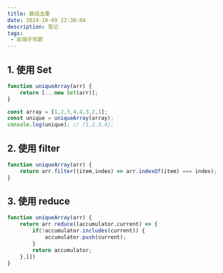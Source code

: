 ```yaml
---
title: 数组去重
date: 2024-10-09 22:38:04
description: 笔记
tags:
 - 前端手写题
---
```


## 1. 使用 Set

```javascript
function uniqueArray(arr) {
    return [...new Set(arr)];
}

const array = [1,2,3,4,4,3,2,1];
const unique = uniqueArray(array);
console.log(unique); // [1,2,3,4];
```

## 2. 使用 filter

```javascript
function uniqueArray(arr) {
    return arr.filter((item,index) => arr.indexOf(item) === index);
}
```

## 3. 使用 reduce

```javascript
function uniqueArray(arr) {
    return arr.reduce((accumulator,current) => {
        if(!accumulator.includes(current)) {
            accumulator.push(current);
        }
        return accumulator;
    },[])
}
```


